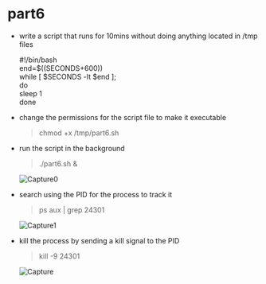 # part6

* write a script that runs for 10mins without doing anything located in /tmp files


  #!/bin/bash  <br /> end=$((SECONDS+600)) <br /> while [ $SECONDS -lt $end ];  <br /> do <br />    sleep 1  <br /> done

* change the permissions for the script file to make it executable 
  > chmod +x /tmp/part6.sh

* run the script in the background
  > ./part6.sh &

  ![Capture0](https://github.com/user-attachments/assets/8904dcdf-d1be-4d8f-883e-80ef722fb2e7)


* search using the PID for the process to track it 
  > ps aux | grep  24301
  
  ![Capture1](https://github.com/user-attachments/assets/fdb73da4-106a-48c0-8c26-b13cf98a40d1)


* kill the process by sending a kill signal to the PID
  > kill -9  24301
  
  ![Capture](https://github.com/user-attachments/assets/7dd9787c-8a13-43cc-8b20-62627c4d3096)

